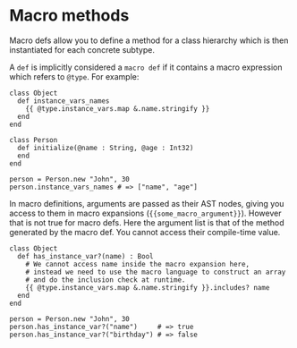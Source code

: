 # Macro methods

Macro defs allow you to define a method for a class hierarchy which is then instantiated for each concrete subtype.

A `def` is implicitly considered a `macro def` if it contains a macro expression which refers to `@type`. For example:

```crystal
class Object
  def instance_vars_names
    {{ @type.instance_vars.map &.name.stringify }}
  end
end

class Person
  def initialize(@name : String, @age : Int32)
  end
end

person = Person.new "John", 30
person.instance_vars_names # => ["name", "age"]
```

In macro definitions, arguments are passed as their AST nodes, giving you access to them in macro expansions (`{{some_macro_argument}}`). However that is not true for macro defs. Here the argument list is that of the method generated by the macro def. You cannot access their compile-time value.

```crystal
class Object
  def has_instance_var?(name) : Bool
    # We cannot access name inside the macro expansion here,
    # instead we need to use the macro language to construct an array
    # and do the inclusion check at runtime.
    {{ @type.instance_vars.map &.name.stringify }}.includes? name
  end
end

person = Person.new "John", 30
person.has_instance_var?("name")     # => true
person.has_instance_var?("birthday") # => false
```
